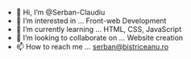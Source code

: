 - 👋 Hi, I’m @Serban-Claudiu
- 👀 I’m interested in ... Front-web Development
- 🌱 I’m currently learning ... HTML, CSS, JavaScript
- 💞️ I’m looking to collaborate on ... Website creation
- 📫 How to reach me ... serban@bistriceanu.ro

<!---
Serban-Claudiu/Serban-Claudiu is a ✨ special ✨ repository because its `README.md` (this file) appears on your GitHub profile.
You can click the Preview link to take a look at your changes.
--->

